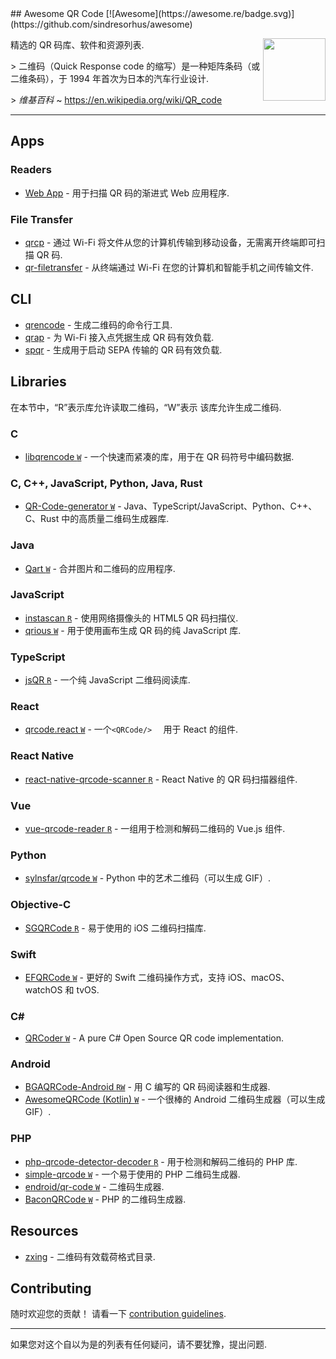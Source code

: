 <div class="github-widget" data-repo="make-github-pseudonymous-again/awesome-qr-code"></div>
<script async src="https://pagead2.googlesyndication.com/pagead/js/adsbygoogle.js"></script><ins class="adsbygoogle" style="display:block" data-ad-client="ca-pub-6890694312814945" data-ad-slot="5473692530" data-ad-format="auto"  data-full-width-responsive="true"></ins><script>(adsbygoogle = window.adsbygoogle || []).push({});</script>
## Awesome QR Code [![Awesome](https://awesome.re/badge.svg)](https://github.com/sindresorhus/awesome)

[<img src="https://raw.githubusercontent.com/make-github-pseudonymous-again/awesome-qr-code/master/repo-link.svg?sanitize=true" align="right" width="100">](https://github.com/make-github-pseudonymous-again/awesome-qr-code#readme)

精选的 QR 码库、软件和资源列表.

&gt; 二维码（Quick Response code 的缩写）是一种矩阵条码（或二维条码），于 1994 年首次为日本的汽车行业设计.
>
&gt; *维基百科* ~ https://en.wikipedia.org/wiki/QR_code




---

## Apps

### Readers

- [Web App](https://github.com/code-kotis/qr-code-scanner) - 用于扫描 QR 码的渐进式 Web 应用程序.

### File Transfer

- [qrcp](https://github.com/claudiodangelis/qrcp) - 通过 Wi-Fi 将文件从您的计算机传输到移动设备，无需离开终端即可扫描 QR 码.
- [qr-filetransfer](https://github.com/sdushantha/qr-filetransfer) - 从终端通过 Wi-Fi 在您的计算机和智能手机之间传输文件.

## CLI

- [qrencode](https://fukuchi.org/works/qrencode) - 生成二维码的命令行工具.
- [qrap](https://github.com/make-github-pseudonymous-again/qrap) - 为 Wi-Fi 接入点凭据生成 QR 码有效负载.
- [spqr](https://github.com/make-github-pseudonymous-again/spqr) - 生成用于启动 SEPA 传输的 QR 码有效负载.

## Libraries

在本节中，“R”表示库允许读取二维码，“W”表示
该库允许生成二维码.

### C

- [libqrencode `W`](https://github.com/fukuchi/libqrencode) - 一个快速而紧凑的库，用于在 QR 码符号中编码数据.

### C, C++, JavaScript, Python, Java, Rust

- [QR-Code-generator `W`](https://github.com/nayuki/QR-Code-generator) - Java、TypeScript/JavaScript、Python、C++、C、Rust 中的高质量二维码生成器库.

### Java

- [Qart `W`](https://github.com/scola/Qart) - 合并图片和二维码的应用程序.

### JavaScript

- [instascan `R`](https://github.com/schmich/instascan) - 使用网络摄像头的 HTML5 QR 码扫描仪.
- [qrious `W`](https://github.com/neocotic/qrious) - 用于使用画布生成 QR 码的纯 JavaScript 库.

### TypeScript

- [jsQR `R`](https://github.com/cozmo/jsQR) - 一个纯 JavaScript 二维码阅读库.

### React

- [qrcode.react `W`](https://github.com/zpao/qrcode.react)  - 一个`<QRCode/>  ` 用于 React 的组件.

### React Native

- [react-native-qrcode-scanner `R`](https://github.com/moaazsidat/react-native-qrcode-scanner) - React Native 的 QR 码扫描器组件.

### Vue

- [vue-qrcode-reader `R`](https://github.com/gruhn/vue-qrcode-reader) - 一组用于检测和解码二维码的 Vue.js 组件.

### Python

- [sylnsfar/qrcode `W`](https://github.com/sylnsfar/qrcode) - Python 中的艺术二维码（可以生成 GIF）.

### Objective-C

- [SGQRCode `R`](https://github.com/kingsic/SGQRCode) - 易于使用的 iOS 二维码扫描库.

### Swift

- [EFQRCode `W`](https://github.com/EFPrefix/EFQRCode) - 更好的 Swift 二维码操作方式，支持 iOS、macOS、watchOS 和 tvOS.

### C\#

- [QRCoder `W`](https://github.com/codebude/QRCoder) - A pure C# Open Source QR code implementation.

### Android

- [BGAQRCode-Android `RW`](https://github.com/bingoogolapple/BGAQRCode-Android) - 用 C 编写的 QR 码阅读器和生成器.
- [AwesomeQRCode (Kotlin) `W`](https://github.com/SumiMakito/AwesomeQRCode) - 一个很棒的 Android 二维码生成器（可以生成 GIF）.

### PHP

- [php-qrcode-detector-decoder `R`](https://github.com/khanamiryan/php-qrcode-detector-decoder) - 用于检测和解码二维码的 PHP 库.
- [simple-qrcode `W`](https://github.com/SimpleSoftwareIO/simple-qrcode) - 一个易于使用的 PHP 二维码生成器.
- [endroid/qr-code `W`](https://github.com/endroid/qr-code) - 二维码生成器.
- [BaconQRCode `W`](https://github.com/Bacon/BaconQRCode) - PHP 的二维码生成器.


## Resources

- [zxing](https://github.com/zxing/zxing/wiki/Barcode-Contents) - 二维码有效载荷格式目录.


## Contributing

随时欢迎您的贡献！ 请看一下 [contribution guidelines](https://github.com/make-github-pseudonymous-again/awesome-qr-code/blob/main/CONTRIBUTING.md).

---

如果您对这个自以为是的列表有任何疑问，请不要犹豫，提出问题.
